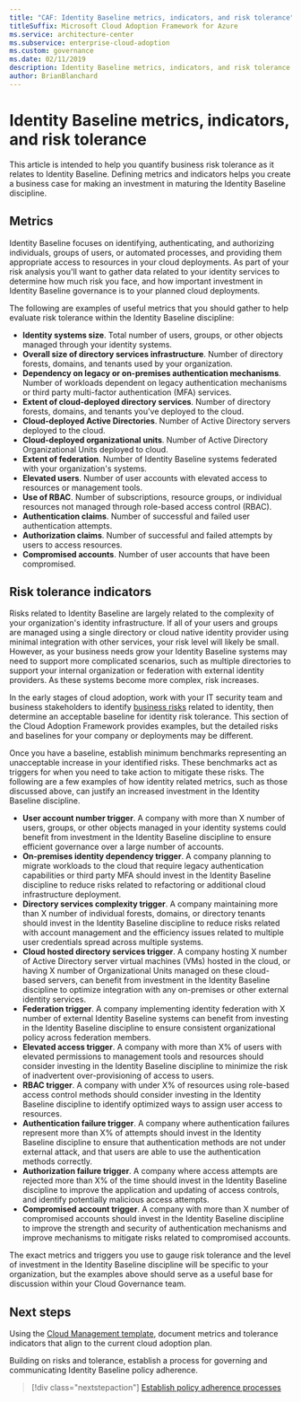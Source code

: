 ```yaml
---
title: "CAF: Identity Baseline metrics, indicators, and risk tolerance"
titleSuffix: Microsoft Cloud Adoption Framework for Azure
ms.service: architecture-center
ms.subservice: enterprise-cloud-adoption
ms.custom: governance
ms.date: 02/11/2019
description: Identity Baseline metrics, indicators, and risk tolerance
author: BrianBlanchard
---
```


# Identity Baseline metrics, indicators, and risk tolerance

This article is intended to help you quantify business risk tolerance as it relates to Identity Baseline. Defining metrics and indicators helps you create a business case for making an investment in maturing the Identity Baseline discipline.

## Metrics

Identity Baseline focuses on identifying, authenticating, and authorizing individuals, groups of users, or automated processes, and providing them appropriate access to resources in your cloud deployments. As part of your risk analysis you'll want to gather data related to your identity services to determine how much risk you face, and how important investment in Identity Baseline governance is to your planned cloud deployments.

The following are examples of useful metrics that you should gather to help evaluate risk tolerance within the Identity Baseline discipline:

- **Identity systems size**. Total number of users, groups, or other objects managed through your identity systems.
- **Overall size of directory services infrastructure**. Number of directory forests, domains, and tenants used by your organization.
- **Dependency on legacy or on-premises authentication mechanisms**. Number of workloads dependent on legacy authentication mechanisms or third party multi-factor authentication (MFA) services.
- **Extent of cloud-deployed directory services**. Number of directory forests, domains, and tenants you've deployed to the cloud.
- **Cloud-deployed Active Directories**. Number of Active Directory servers deployed to the cloud.
- **Cloud-deployed organizational units**. Number of Active Directory Organizational Units deployed to cloud.
- **Extent of federation**. Number of Identity Baseline systems federated with your organization's systems.
- **Elevated users**. Number of user accounts with elevated access to resources or management tools.
- **Use of RBAC**. Number of subscriptions, resource groups, or individual resources not managed through role-based access control (RBAC).
- **Authentication claims**. Number of successful and failed user authentication attempts.
- **Authorization claims**. Number of successful and failed attempts by users to access resources.
- **Compromised accounts**. Number of user accounts that have been compromised.

## Risk tolerance indicators

Risks related to Identity Baseline are largely related to the complexity of your organization's identity infrastructure. If all of your users and groups are managed using a single directory or cloud native identity provider using minimal integration with other services, your risk level will likely be small. However, as your business needs grow your Identity Baseline systems may need to support more complicated scenarios, such as multiple directories to support your internal organization or federation with external identity providers. As these systems become more complex, risk increases.

In the early stages of cloud adoption, work with your IT security team and business stakeholders to identify [business risks](business-risks.md) related to identity, then determine an acceptable baseline for identity risk tolerance. This section of the Cloud Adoption Framework provides examples, but the detailed risks and baselines for your company or deployments may be different.

Once you have a baseline, establish minimum benchmarks representing an unacceptable increase in your identified risks. These benchmarks act as triggers for when you need to take action to mitigate these risks. The following are a few examples of how identity related metrics, such as those discussed above, can justify an increased investment in the Identity Baseline discipline.

- **User account number trigger**. A company with more than X number of users, groups, or other objects managed in your identity systems could benefit from investment in the Identity Baseline discipline to ensure efficient governance over a large number of accounts.
- **On-premises identity dependency trigger**. A company planning to migrate workloads to the cloud that require legacy authentication capabilities or third party MFA should invest in the Identity Baseline discipline to reduce risks related to refactoring or additional cloud infrastructure deployment.
- **Directory services complexity trigger**. A company maintaining more than X number of individual forests, domains, or directory tenants should invest in the Identity Baseline discipline to reduce risks related with account management and the efficiency issues related to multiple user credentials spread across multiple systems.
- **Cloud hosted directory services trigger**. A company hosting X number of Active Directory server virtual machines (VMs) hosted in the cloud, or having X number of Organizational Units managed on these cloud-based servers, can benefit from investment in the Identity Baseline discipline to optimize integration with any on-premises or other external identity services.
- **Federation trigger**. A company implementing identity federation with X number of external Identity Baseline systems can benefit from investing in the Identity Baseline discipline to ensure consistent organizational policy across federation members.
- **Elevated access trigger**. A company with more than X% of users with elevated permissions to management tools and resources should consider investing in the Identity Baseline discipline to minimize the risk of inadvertent over-provisioning of access to users.
- **RBAC trigger**. A company with under X% of resources using role-based access control methods should consider investing in the Identity Baseline discipline to identify optimized ways to assign user access to resources.
- **Authentication failure trigger**. A company where authentication failures represent more than X% of attempts should invest in the Identity Baseline discipline to ensure that authentication methods are not under external attack, and that users are able to use the authentication methods correctly.
- **Authorization failure trigger**. A company where access attempts are rejected more than X% of the time should invest in the Identity Baseline discipline to improve the application and updating of access controls, and identify potentially malicious access attempts.
- **Compromised account trigger**. A company with more than X number of compromised accounts should invest in the Identity Baseline discipline to improve the strength and security of authentication mechanisms and improve mechanisms to mitigate risks related to compromised accounts.

The exact metrics and triggers you use to gauge risk tolerance and the level of investment in the Identity Baseline discipline will be specific to your organization, but the examples above should serve as a useful base for discussion within your Cloud Governance team.

## Next steps

Using the [Cloud Management template](./template.md), document metrics and tolerance indicators that align to the current cloud adoption plan.

Building on risks and tolerance, establish a process for governing and communicating Identity Baseline policy adherence.

> [!div class="nextstepaction"]
> [Establish policy adherence processes](compliance-processes.md)
